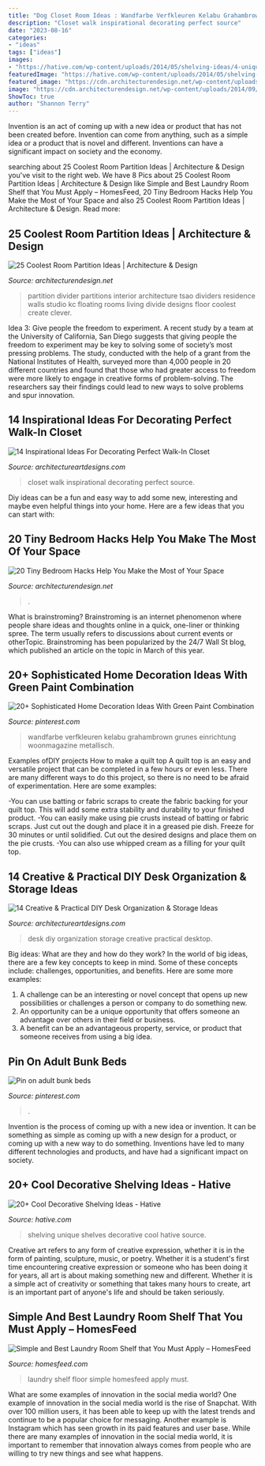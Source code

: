 ```yaml
---
title: "Dog Closet Room Ideas : Wandfarbe Verfkleuren Kelabu Grahambrown Grunes Einrichtung Woonmagazine Metallisch"
description: "Closet walk inspirational decorating perfect source"
date: "2023-08-16"
categories:
- "ideas"
tags: ["ideas"]
images:
- "https://hative.com/wp-content/uploads/2014/05/shelving-ideas/4-unique-shelves-ideas.jpg"
featuredImage: "https://hative.com/wp-content/uploads/2014/05/shelving-ideas/4-unique-shelves-ideas.jpg"
featured_image: "https://cdn.architecturendesign.net/wp-content/uploads/2014/09/brilliant-ideas-for-tiny-bedroom-3.jpg"
image: "https://cdn.architecturendesign.net/wp-content/uploads/2014/09/brilliant-ideas-for-tiny-bedroom-3.jpg"
ShowToc: true
author: "Shannon Terry"
---
```



Invention is an act of coming up with a new idea or product that has not been created before. Invention can come from anything, such as a simple idea or a product that is novel and different. Inventions can have a significant impact on society and the economy.

	

		
searching about 25 Coolest Room Partition Ideas | Architecture &amp; Design you've visit to the right web. We have 8 Pics about 25 Coolest Room Partition Ideas | Architecture &amp; Design like Simple and Best Laundry Room Shelf that You Must Apply – HomesFeed, 20 Tiny Bedroom Hacks Help You Make the Most of Your Space and also 25 Coolest Room Partition Ideas | Architecture &amp; Design. Read more:
		
    
## 25 Coolest Room Partition Ideas | Architecture &amp; Design

<img loading=lazy src="https://cdn.architecturendesign.net/wp-content/uploads/2014/08/559.jpg" onerror="this.onerror=null;this.src='https://tse3.mm.bing.net/th?id=OIP.ezvH4qoRj1glBCBnrbwgYgHaLH&amp;pid=15.1';" alt="25 Coolest Room Partition Ideas | Architecture &amp; Design">

_Source: architecturendesign.net_

>partition divider partitions interior architecture tsao dividers residence walls studio kc floating rooms living divide designs floor coolest create clever. 

	

Idea 3: Give people the freedom to experiment.
A recent study by a team at the University of California, San Diego suggests that giving people the freedom to experiment may be key to solving some of society’s most pressing problems. The study, conducted with the help of a grant from the National Institutes of Health, surveyed more than 4,000 people in 20 different countries and found that those who had greater access to freedom were more likely to engage in creative forms of problem-solving. The researchers say their findings could lead to new ways to solve problems and spur innovation.

    
## 14 Inspirational Ideas For Decorating Perfect Walk-In Closet

<img loading=lazy src="https://www.architectureartdesigns.com/wp-content/uploads/2017/05/5-33.jpg" onerror="this.onerror=null;this.src='https://tse3.mm.bing.net/th?id=OIP.VQ9Gl0NeUJFEI66HZzc6EwHaJN&amp;pid=15.1';" alt="14 Inspirational Ideas For Decorating Perfect Walk-In Closet">

_Source: architectureartdesigns.com_

>closet walk inspirational decorating perfect source. 

	

Diy ideas can be a fun and easy way to add some new, interesting and maybe even helpful things into your home. Here are a few ideas that you can start with: 

    
## 20 Tiny Bedroom Hacks Help You Make The Most Of Your Space

<img loading=lazy src="https://cdn.architecturendesign.net/wp-content/uploads/2014/09/brilliant-ideas-for-tiny-bedroom-3.jpg" onerror="this.onerror=null;this.src='https://tse3.mm.bing.net/th?id=OIP.NwGbqJJzj9FTGxzvawxOUgHaKu&amp;pid=15.1';" alt="20 Tiny Bedroom Hacks Help You Make the Most of Your Space">

_Source: architecturendesign.net_

>. 

	

What is brainstroming?
Brainstroming is an internet phenomenon where people share ideas and thoughts online in a quick, one-liner or thinking spree. The term usually refers to discussions about current events or otherTopic. Brainstroming has been popularized by the 24/7 Wall St blog, which published an article on the topic in March of this year.

    
## 20+ Sophisticated Home Decoration Ideas With Green Paint Combination

<img loading=lazy src="https://i.pinimg.com/736x/d0/bc/2c/d0bc2c902ad8e36bdc65af9039d34e49.jpg" onerror="this.onerror=null;this.src='https://tse4.mm.bing.net/th?id=OIP.3PeAppaN5KTQbUcUfjlNiwHaKx&amp;pid=15.1';" alt="20+ Sophisticated Home Decoration Ideas With Green Paint Combination">

_Source: pinterest.com_

>wandfarbe verfkleuren kelabu grahambrown grunes einrichtung woonmagazine metallisch. 

	

Examples ofDIY projects
How to make a quilt top
A quilt top is an easy and versatile project that can be completed in a few hours or even less. There are many different ways to do this project, so there is no need to be afraid of experimentation. Here are some examples: 

-You can use batting or fabric scraps to create the fabric backing for your quilt top. This will add some extra stability and durability to your finished product. 
-You can easily make using pie crusts instead of batting or fabric scraps. Just cut out the dough and place it in a greased pie dish. Freeze for 30 minutes or until solidified. Cut out the desired designs and place them on the pie crusts. 
-You can also use whipped cream as a filling for your quilt top.

    
## 14 Creative &amp; Practical DIY Desk Organization &amp; Storage Ideas

<img loading=lazy src="https://www.architectureartdesigns.com/wp-content/uploads/2015/03/14-Creative-Practical-DIY-Desk-Organization-Storage-Ideas-12.jpg" onerror="this.onerror=null;this.src='https://tse3.mm.bing.net/th?id=OIP.XXwTj0N_Njnf02cQGmCicAHaMH&amp;pid=15.1';" alt="14 Creative &amp; Practical DIY Desk Organization &amp; Storage Ideas">

_Source: architectureartdesigns.com_

>desk diy organization storage creative practical desktop. 

	

Big ideas: What are they and how do they work?
In the world of big ideas, there are a few key concepts to keep in mind. Some of these concepts include: challenges, opportunities, and benefits. Here are some more examples:
1. A challenge can be an interesting or novel concept that opens up new possibilities or challenges a person or company to do something new. 
2. An opportunity can be a unique opportunity that offers someone an advantage over others in their field or business. 
3. A benefit can be an advantageous property, service, or product that someone receives from using a big idea.

    
## Pin On Adult Bunk Beds

<img loading=lazy src="https://i.pinimg.com/736x/37/79/4a/37794a527650729483ffaa857d5119b0.jpg" onerror="this.onerror=null;this.src='https://tse2.mm.bing.net/th?id=OIP.93SRtNu35PBcZTDFpbpJywHaLG&amp;pid=15.1';" alt="Pin on adult bunk beds">

_Source: pinterest.com_

>. 

	

Invention is the process of coming up with a new idea or invention. It can be something as simple as coming up with a new design for a product, or coming up with a new way to do something. Inventions have led to many different technologies and products, and have had a significant impact on society.

    
## 20+ Cool Decorative Shelving Ideas - Hative

<img loading=lazy src="https://hative.com/wp-content/uploads/2014/05/shelving-ideas/4-unique-shelves-ideas.jpg" onerror="this.onerror=null;this.src='https://tse3.mm.bing.net/th?id=OIP.cr-kSBtxpn0a0KKdZxe5MwHaH5&amp;pid=15.1';" alt="20+ Cool Decorative Shelving Ideas - Hative">

_Source: hative.com_

>shelving unique shelves decorative cool hative source. 

	

Creative art refers to any form of creative expression, whether it is in the form of painting, sculpture, music, or poetry. Whether it is a student's first time encountering creative expression or someone who has been doing it for years, all art is about making something new and different. Whether it is a simple act of creativity or something that takes many hours to create, art is an important part of anyone's life and should be taken seriously.

    
## Simple And Best Laundry Room Shelf That You Must Apply – HomesFeed

<img loading=lazy src="https://homesfeed.com/wp-content/uploads/2015/12/stunning-white-laundry-room-design-with-unique-wire-laundry-room-shelf-idea-and-wooden-floor-and-glass-window.jpg" onerror="this.onerror=null;this.src='https://tse2.mm.bing.net/th?id=OIP.t23beuPSxaNIeKek9vxcvQHaJ4&amp;pid=15.1';" alt="Simple and Best Laundry Room Shelf that You Must Apply – HomesFeed">

_Source: homesfeed.com_

>laundry shelf floor simple homesfeed apply must. 

	

What are some examples of innovation in the social media world?
One example of innovation in the social media world is the rise of Snapchat. With over 100 million users, it has been able to keep up with the latest trends and continue to be a popular choice for messaging. Another example is Instagram which has seen growth in its paid features and user base. While there are many examples of innovation in the social media world, it is important to remember that innovation always comes from people who are willing to try new things and see what happens.

